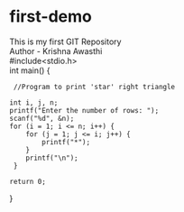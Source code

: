 # first-demo
This is my first GIT Repository
<br>
Author - Krishna Awasthi
<br>
#include<stdio.h>  
int main() {

     //Program to print 'star' right triangle

    int i, j, n;
    printf("Enter the number of rows: ");
    scanf("%d", &n);
    for (i = 1; i <= n; i++) {
        for (j = 1; j <= i; j++) {
            printf("*");
        }
        printf("\n");
     }

    return 0;  
}
